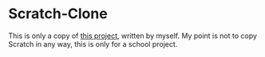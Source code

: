 # Scratch-Clone
This is only a copy of [this project](https://github.com/LLK/), written by myself.
My point is not to copy Scratch in any way, this is only for a school project.